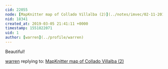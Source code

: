 ```yaml
---
cid: 22055
node: [MapKnitter map of Collado Villalba (2)](../notes/imvec/02-11-2019/mapknitter-map-of-collado-villalba-2)
nid: 18341
created_at: 2019-03-05 21:41:11 +0000
timestamp: 1551822071
uid: 1
author: [warren](../profile/warren)
---
```


 Beautiful!

[warren](../profile/warren) replying to: [MapKnitter map of Collado Villalba (2)](../notes/imvec/02-11-2019/mapknitter-map-of-collado-villalba-2)

